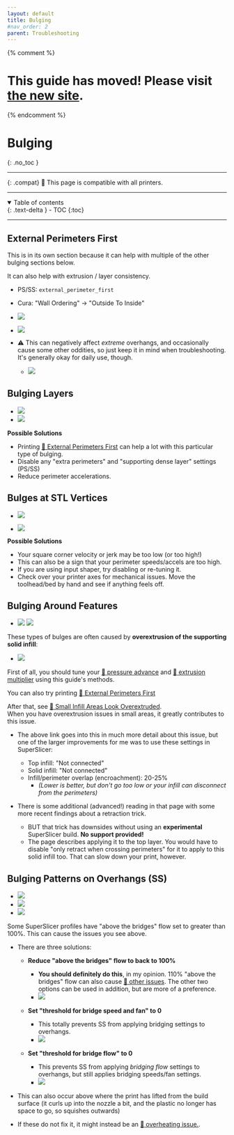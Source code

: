 ```yaml
---
layout: default
title: Bulging
#nav_order: 2
parent: Troubleshooting
---
```

{% comment %} 
# This guide has moved! Please visit [the new site](https://ellis3dp.com/Print-Tuning-Guide/).
{% endcomment %}
# Bulging
{: .no_toc }

---

{: .compat}
:dizzy: This page is compatible with all printers.

---
<details open markdown="block">
  <summary>
    Table of contents
  </summary>
  {: .text-delta }
- TOC
{:toc}
</details>

---

## External Perimeters First

This is in its own section because it can help with multiple of the other bulging sections below.

It can also help with extrusion / layer consistency.

- PS/SS: `external_perimeter_first`
- Cura: "Wall Ordering" -> "Outside To Inside"

- ![](./images/bulging/external_first_1.png) 
- ![](./images/bulging/external_first_2.png) 

- :warning: This can negatively affect *extreme* overhangs, and occasionally cause some other oddities, so just keep it in mind when troubleshooting. It's generally okay for daily use, though.
    - ![](./images/bulging/external_first_3.png) 

## Bulging Layers

- ![](./images/bulging/Bulging.png) 
- ![](./images/bulging/Bulging2.png) 

**Possible Solutions**
- Printing [:pushpin: External Perimeters First](#external-perimeters-first) can help a lot with this particular type of bulging.
- Disable any "extra perimeters" and "supporting dense layer" settings (PS/SS)
- Reduce perimeter accelerations.

## Bulges at STL Vertices
- ![](./images/bulging/Vertex-Bulges.png)

- ![](./images/bulging/Vertex-Bulges-2.png) 

**Possible Solutions**
- Your square corner velocity or jerk may be too low (or too high!)
- This can also be a sign that your perimeter speeds/accels are too high.
- If you are using input shaper, try disabling or re-tuning it.
- Check over your printer axes for mechanical issues. Move the toolhead/bed by hand and see if anything feels off.

## Bulging Around Features
- ![](./images/bulging/feature_bulging.png) ![](./images/bulging/feature-bulging-2.png) 

These types of bulges are often caused by **overextrusion of the supporting solid infill**:

- ![](./images/bulging/feature_bulging-fill.png) 

First of all, you should tune your [:page_facing_up: pressure advance](../pressure_linear_advance/introduction.md) and [:page_facing_up: extrusion multiplier](../extrusion_multiplier.md) using this guide's methods.

You can also try printing [:pushpin: External Perimeters First](#external-perimeters-first)

After that, see [:page_facing_up: Small Infill Areas Look Overextruded](../troubleshooting/small_infill_areas_overextruded.md).\
When you have overextrusion issues in small areas, it greatly contributes to this issue.
- The above link goes into this in much more detail about this issue, but one of the larger improvements for me was to use these settings in SuperSlicer:
    - Top infill: "Not connected"
    - Solid infill: "Not connected"
    - Infill/perimeter overlap (encroachment): 20-25%
        - *(Lower is better, but don't go too low or your infill can disconnect from the perimeters)*

- There is some additional (advanced!) reading in that page with some more recent findings about a retraction trick. 
    - BUT that trick has downsides without using an **experimental** SuperSlicer build. **No support provided!**
    - The page describes applying it to the top layer. You would have to disable "only retract when crossing perimeters" for it to apply to this solid infill too. That can slow down your print, however.
    
## Bulging Patterns on Overhangs (SS)
- ![](./images/bulging/AboveBridgeFlow-1.png)
- ![](./images/bulging/AboveBridgeFlow-2.png)
- ![](./images/bulging/AboveBridgeFlow-3.png)

Some SuperSlicer profiles have "above the bridges" flow set to greater than 100%. This can cause the issues you see above. 
- There are three solutions:

    - **Reduce "above the bridges" flow to back to 100%**
        - **You should definitely do this**, in my opinion. 110% "above the bridges" flow can also cause [:page_facing_up: other issues](https://github.com/supermerill/SuperSlicer/issues/3410). The other two options can be used in addition, but are more of a preference. 
        - ![](./images/bulging/AboveBridgeFlow-Reset.png)
        
    - **Set "threshold for bridge speed and fan" to 0**
        - This totally prevents SS from applying bridging settings to overhangs.
        - ![](./images/bulging/AboveBridgeFlow-DisableOverhang.png)

    - **Set "threshold for bridge flow" to 0**
        - This prevents SS from applying *bridging flow* settings to overhangs, but still applies bridging speeds/fan settings.
        - ![](./images/bulging/AboveBridgeFlow-DisableOverhangFlow.png)

- This can also occur above where the print has lifted from the build surface (it curls up into the nozzle a bit, and the plastic no longer has space to go, so squishes outwards)
- If these do not fix it, it might instead be an [:page_facing_up: overheating issue.](../cooling_and_layer_times.md).